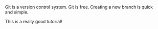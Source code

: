 Git is a version control system.
Git is free. 
Creating a new branch is quick and simple.

This is a really good tutorial!